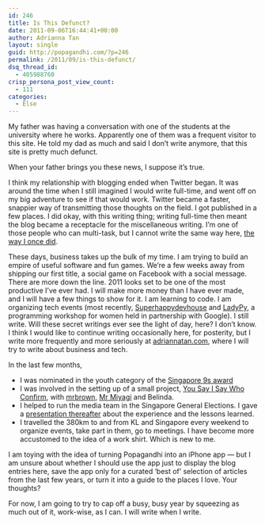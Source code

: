 ```yaml
---
id: 246
title: Is This Defunct?
date: 2011-09-06T16:44:41+00:00
author: Adrianna Tan
layout: single
guid: http://popagandhi.com/?p=246
permalink: /2011/09/is-this-defunct/
dsq_thread_id:
  - 405988760
crisp_persona_post_view_count:
  - 111
categories:
  - Else
---
```

My father was having a conversation with one of the students at the university where he works. Apparently one of them was a frequent visitor to this site. He told my dad as much and said I don&#8217;t write anymore, that this site is pretty much defunct.

When your father brings you these news, I suppose it&#8217;s true.

I think my relationship with blogging ended when Twitter began. It was around the time when I still imagined I would write full-time, and went off on my big adventure to see if that would work. Twitter became a faster, snappier way of transmitting those thoughts on the field. I got published in a few places. I did okay, with this writing thing; writing full-time then meant the blog became a receptacle for the miscellaneous writing. I&#8217;m one of those people who can multi-task, but I cannot write the same way here, [the way I once did](http://popagandhi.com/anotherlife).

These days, business takes up the bulk of my time. I am trying to build an empire of useful software and fun games. We&#8217;re a few weeks away from shipping our first title, a social game on Facebook with a social message. There are more down the line. 2011 looks set to be one of the most productive I&#8217;ve ever had. I will make more money than I have ever made, and I will have a few things to show for it. I am learning to code. I am organizing tech events (most recently, [Superhappydevhouse](http://superhappydevhouse.sg) and [LadyPy](http://ladypy.com), a programming workshop for women held in partnership with Google). I still write. Will these secret writings ever see the light of day, here? I don&#8217;t know. I think I would like to continue writing occasionally here, for posterity, but I write more frequently and more seriously at [adriannatan.com](http://adriannatan.com), where I will try to write about business and tech.

In the last few months,

  * I was nominated in the youth category of the [Singapore 9s award](http://sg.custom.yahoo.com/singapore9/youth)
  * I was involved in the setting up of a small project, [You Say I Say Who Confirm](http://www.yousayisaywhoconfirm.sg/), with [mrbrown](http://mrbrown.com), [Mr Miyagi](http://miyagi.sg) and Belinda.
  * I helped to run the media team in the Singapore General Elections. I gave a [presentation thereafter](http://www.slideshare.net/skinnylatte/whats-kate-spade-got-to-do-with-it-social-media-at-sgelections-2011) about the experience and the lessons learned.
  * I travelled the 380km to and from KL and Singapore every weekend to organize events, take part in them, go to meetings. I have become more accustomed to the idea of a work shirt. Which is new to me.

I am toying with the idea of turning Popagandhi into an iPhone app — but I am unsure about whether I should use the app just to display the blog entries here, save the app only for a curated &#8216;best of&#8217; selection of articles from the last few years, or turn it into a guide to the places I love. Your thoughts?

For now, I am going to try to cap off a busy, busy year by squeezing as much out of it, work-wise, as I can. I will write when I write.

